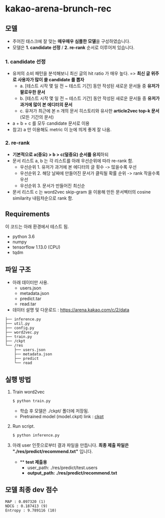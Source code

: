# kakao-arena-brunch-rec

## 모델
- 주어진 태스크에 잘 맞는 **매우매우 심플한 모델**을 구성하였습니다.
- 모델은 **1. candidate 선정** / **2. re-rank** 순서로 이루어져 있습니다.

### 1. candidate 선정 
- 유저의 소비 패턴을 분석해보니 최신 글의 hit ratio 가 매우 높다. => **최신 글 위주로 사용자가 많이 쓸 candidate 를 뽑자**
   - a. [테스트 시작 몇 일 전 ~ 테스트 기간] 동안 작성된 새로운 문서들 중 **유저가 팔로우한 문서**
   - b. [테스트 시작 몇 일 전 ~ 테스트 기간] 동안 작성된 새로운 문서들 중 **유저가 과거에 많이 본 에디터의 문서**
   - c. 유저가 최근에 본 n 개의 문서 히스토리와 유사한 **article2vec top-k 문서** (모든 기간의 문서)
- a + b + c 를 모두 candidate 문서로 이용
- 참고) a 만 이용해도 metric 이 눈에 띄게 좋게 잘 나옴.

### 2. re-rank
- **기본적으로 a(중요) > b > c(덜중요) 순서를 유지**하되 
- 문서 리스트 a, b 는 각 리스트를 아래 우선순위에 따라 re-rank 함.
   - 우선순위 1. 유저가 과거에 본 에디터의 글 횟수 -> 많을수록 우선
   - 우선순위 2. 해당 날짜에 만들어진 문서가 클릭될 확률 순위 -> rank 작을수록 우선
   - 우선순위 3. 문서가 만들어진 최신순
- 문서 리스트 c 는 word2vec skip-gram 을 이용해 만든 문서벡터의 cosine similarity 내림차순으로 rank 함.

## Requirements
이 코드는 아래 환경에서 테스트 됨.
- python 3.6
- numpy
- tensorflow 1.13.0 (CPU)
- tqdm

## 파일 구조
- 아래 데이터만 사용.
   - users.json
   - metadata.json
   - predict.tar
   - read.tar
- 데이터 설명 및 다운로드 : https://arena.kakao.com/c/2/data

~~~
├── inference.py
├── util.py
├── config.py
├── word2vec.py
├── train.py
├── /ckpt
└── /res
    ├── users.json
    ├── metadata.json
    ├── predict
    └── read
~~~


## 실행 방법
1. Train word2vec

   ~~~
   $ python train.py
   ~~~
   
   - 학습 후 모델은 ./ckpt/ 폴더에 저장됨.
   - Pretrained model (model.ckpt) link : [ckpt](https://drive.google.com/file/d/1_pYCZ62Xh7PdHtHMqe_DLTk0EwVoh8UG/view?usp=sharing)

2. Run script.

	~~~
	$ python inference.py
	~~~


3. 아래 user 인풋으로부터 결과 파일을 만듭니다. **최종 제출 파일은 "./res/predict/recommend.txt"** 입니다.
   - ** **test 제출용**
      - user_path: ./res/predict/test.users
      - **output_path: ./res/predict/recommend.txt**


## 모델 최종 dev 점수
~~~
MAP : 0.097320 (1)
NDCG : 0.187413 (9)
Entropy : 9.789116 (10)
~~~
